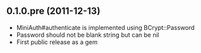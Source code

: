 ## 0.1.0.pre (2011-12-13)

* MiniAuth#authenticate is implemented using BCrypt::Password
* Password should not be blank string but can be nil 
* First public release as a gem

